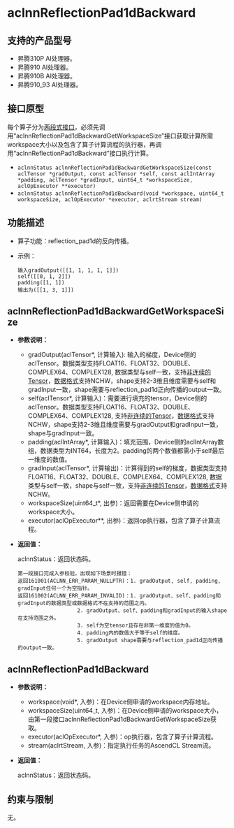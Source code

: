 # aclnnReflectionPad1dBackward

## 支持的产品型号

- 昇腾310P AI处理器。
- 昇腾910 AI处理器。
- 昇腾910B AI处理器。
- 昇腾910_93 AI处理器。

## 接口原型

每个算子分为[两段式接口](common/两段式接口.md)，必须先调用“aclnnReflectionPad1dBackwardGetWorkspaceSize”接口获取计算所需workspace大小以及包含了算子计算流程的执行器，再调用“aclnnReflectionPad1dBackward”接口执行计算。

- `aclnnStatus aclnnReflectionPad1dBackwardGetWorkspaceSize(const aclTensor *gradOutput, const aclTensor *self, const aclIntArray *padding, aclTensor *gradInput, uint64_t *workspaceSize, aclOpExecutor **executor)`
- `aclnnStatus aclnnReflectionPad1dBackward(void *workspace, uint64_t workspaceSize, aclOpExecutor *executor, aclrtStream stream)`

## 功能描述

- 算子功能：reflection_pad1d的反向传播。
- 示例：

  ```
  输入gradOutput([[1, 1, 1, 1, 1]])
  self([[0, 1, 2]])
  padding([1, 1])
  输出为([[1, 3, 1]])
  ```

## aclnnReflectionPad1dBackwardGetWorkspaceSize

- **参数说明：**

  - gradOutput(aclTensor*, 计算输入): 输入的梯度，Device侧的aclTensor。数据类型支持FLOAT16、FLOAT32、DOUBLE、COMPLEX64、COMPLEX128, 数据类型与self一致，支持[非连续的Tensor](common/非连续的Tensor.md)，[数据格式](common/数据格式.md)支持NCHW，shape支持2-3维且维度需要与self和gradInput一致，shape需要与reflection_pad1d正向传播的output一致。
  - self(aclTensor*, 计算输入)：需要进行填充的tensor，Device侧的aclTensor。数据类型支持FLOAT16、FLOAT32、DOUBLE、COMPLEX64、COMPLEX128, 支持[非连续的Tensor](common/非连续的Tensor.md)，[数据格式](common/数据格式.md)支持NCHW，shape支持2-3维且维度需要与gradOutput和gradInput一致，shape与gradInput一致。
  - padding(aclIntArray*, 计算输入)：填充范围，Device侧的aclIntArray数组，数据类型为INT64，长度为2。padding的两个数值都需小于self最后一维度的数值。
  - gradInput(aclTensor*, 计算输出)：计算得到的self的梯度，数据类型支持FLOAT16、FLOAT32、DOUBLE、COMPLEX64、COMPLEX128, 数据类型与self一致，shape与self一致，支持[非连续的Tensor](common/非连续的Tensor.md)，[数据格式](common/数据格式.md)支持NCHW。
  - workspaceSize(uint64_t*, 出参)：返回需要在Device侧申请的workspace大小。
  - executor(aclOpExecutor**, 出参)：返回op执行器，包含了算子计算流程。
- **返回值：**

  aclnnStatus：返回状态码。

  ```
  第一段接口完成入参校验，出现如下场景时报错：
  返回161001(ACLNN_ERR_PARAM_NULLPTR)：1. gradOutput, self, padding, gradInput任何一个为空指针。
  返回161002(ACLNN_ERR_PARAM_INVALID)：1. gradOutput、self、padding和gradInput的数据类型或数据格式不在支持的范围之内。
  				     2. gradOutput、self、padding和gradInput的输入shape在支持范围之外。
  				     3. self为空tensor且存在非第一维度的值为0。
  				     4. padding内的数值大于等于self的维度。
  				     5. gradOutput shape需要与reflection_pad1d正向传播的output一致。
  ```

## aclnnReflectionPad1dBackward

- **参数说明：**

  - workspace(void*, 入参)：在Device侧申请的workspace内存地址。
  - workspaceSize(uint64_t, 入参)：在Device侧申请的workspace大小，由第一段接口aclnnReflectionPad1dBackwardGetWorkspaceSize获取。
  - executor(aclOpExecutor*, 入参)：op执行器，包含了算子计算流程。
  - stream(aclrtStream, 入参)：指定执行任务的AscendCL Stream流。
- **返回值：**

  aclnnStatus：返回状态码。

## 约束与限制

无。
